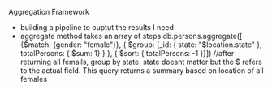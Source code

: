 Aggregation Framework
- building a pipeline to ouptut the results I need
- aggregate method takes an array of steps
db.persons.aggregate([
    {$match: {gender: "female"}},
    { $group: {_id: { state: "$location.state" }, totalPersons: { $sum: 1} } }, 
    { $sort: { totalPersons: -1 }}]) 
    //after returning all femails, group by state. state doesnt matter but the $ refers to the actual field. This query returns a summary based on location of all females